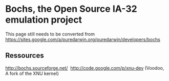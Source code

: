 Bochs, the Open Source IA-32 emulation project
==============================================

This page still needs to be converted from https://sites.google.com/a/puredarwin.org/puredarwin/developers/bochs

Ressources
----------
<http://bochs.sourceforge.net/> 
<http://code.google.com/p/xnu-dev> (Voodoo, A fork of the XNU kernel)